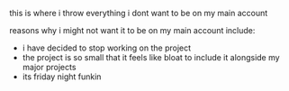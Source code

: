 this is where i throw everything i dont want to be on my main account

reasons why i might not want it to be on my main account include:
- i have decided to stop working on the project
- the project is so small that it feels like bloat to include it alongside my major projects
- its friday night funkin
